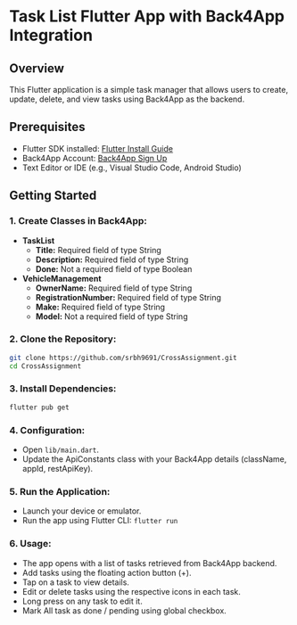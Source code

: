 # Task List Flutter App with Back4App Integration
 
## Overview
This Flutter application is a simple task manager that allows users to create, update, delete, and view tasks using Back4App as the backend.
 
## Prerequisites
- Flutter SDK installed: [Flutter Install Guide](https://flutter.dev/docs/get-started/install)
- Back4App Account: [Back4App Sign Up](https://www.back4app.com/)
- Text Editor or IDE (e.g., Visual Studio Code, Android Studio)
 
## Getting Started
### 1. Create Classes in Back4App:
- **TaskList**
    - **Title:** Required field of type String
    - **Description:** Required field of type String
    - **Done:** Not a required field of type Boolean
- **VehicleManagement**
    - **OwnerName:** Required field of type String
    - **RegistrationNumber:** Required field of type String
    - **Make:** Required field of type String
    - **Model:** Not a required field of type String
 
### 2. Clone the Repository:
```bash
git clone https://github.com/srbh9691/CrossAssignment.git
cd CrossAssignment
```
 
### 3. Install Dependencies:
```bash
flutter pub get
```
 
### 4. Configuration:
- Open `lib/main.dart`.
- Update the ApiConstants class with your Back4App details (className, appId, restApiKey).
 
### 5. Run the Application:
- Launch your device or emulator.
- Run the app using Flutter CLI: `flutter run`
 
### 6. Usage:
- The app opens with a list of tasks retrieved from Back4App backend.
- Add tasks using the floating action button (+).
- Tap on a task to view details.
- Edit or delete tasks using the respective icons in each task.
- Long press on any task to edit it.
- Mark All task as done / pending using global checkbox.
